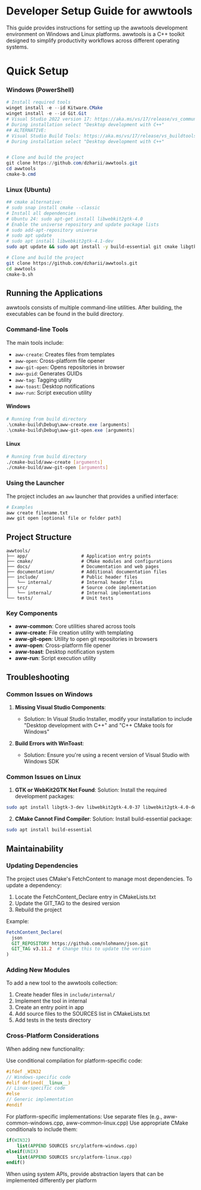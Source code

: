 # Developer Setup Guide for awwtools

This guide provides instructions for setting up the awwtools development environment on Windows and Linux platforms. awwtools is a C++ toolkit designed to simplify productivity workflows across different operating systems.

# Quick Setup

### Windows (PowerShell)

```powershell
# Install required tools
winget install -e --id Kitware.CMake
winget install -e --id Git.Git
# Visual Studio 2022 version 17: https://aka.ms/vs/17/release/vs_community.exe
# During installation select "Desktop development with C++"
## ALTERNATIVE:
# Visual Studio Build Tools: https://aka.ms/vs/17/release/vs_buildtools.exe
# During installation select "Desktop development with C++"


# Clone and build the project
git clone https://github.com/dzharii/awwtools.git
cd awwtools
cmake-b.cmd
```

### Linux (Ubuntu)

```bash
## cmake alternative:
# sudo snap install cmake --classic
# Install all dependencies
# Ubuntu 24: sudo apt-get install libwebkit2gtk-4.0
# Enable the universe repository and update package lists
# sudo add-apt-repository universe
# sudo apt update
# sudo apt install libwebkit2gtk-4.1-dev
sudo apt update && sudo apt install -y build-essential git cmake libgtk-3-dev libwebkit2gtk-4.0-dev

# Clone and build the project
git clone https://github.com/dzharii/awwtools.git
cd awwtools
cmake-b.sh
```

## Running the Applications

awwtools consists of multiple command-line utilities. After building, the executables can be found in the build directory.

### Command-line Tools

The main tools include:

- `aww-create`: Creates files from templates
- `aww-open`: Cross-platform file opener
- `aww-git-open`: Opens repositories in browser
- `aww-guid`: Generates GUIDs
- `aww-tag`: Tagging utility
- `aww-toast`: Desktop notifications
- `aww-run`: Script execution utility

#### Windows

```powershell
# Running from build directory
.\cmake-build\Debug\aww-create.exe [arguments]
.\cmake-build\Debug\aww-git-open.exe [arguments]
```

#### Linux

```bash
# Running from build directory
./cmake-build/aww-create [arguments]
./cmake-build/aww-git-open [arguments]
```

### Using the Launcher

The project includes an `aww` launcher that provides a unified interface:

```bash
# Examples
aww create filename.txt
aww git open [optional file or folder path]
```

## Project Structure

```
awwtools/
├── app/                    # Application entry points
├── cmake/                  # CMake modules and configurations
├── docs/                   # Documentation and web pages
├── documentation/          # Additional documentation files
├── include/                # Public header files
│   └── internal/           # Internal header files
├── src/                    # Source code implementation
│   └── internal/           # Internal implementations
└── tests/                  # Unit tests
```

### Key Components

- **aww-common**: Core utilities shared across tools
- **aww-create**: File creation utility with templating
- **aww-git-open**: Utility to open git repositories in browsers
- **aww-open**: Cross-platform file opener
- **aww-toast**: Desktop notification system
- **aww-run**: Script execution utility

## Troubleshooting

### Common Issues on Windows

1. **Missing Visual Studio Components**:

   - Solution: In Visual Studio Installer, modify your installation to include "Desktop development with C++" and "C++ CMake tools for Windows"

2. **Build Errors with WinToast**:
   - Solution: Ensure you're using a recent version of Visual Studio with Windows SDK

### Common Issues on Linux

1. **GTK or WebKit2GTK Not Found**:
   Solution: Install the required development packages:

```bash
sudo apt install libgtk-3-dev libwebkit2gtk-4.0-37 libwebkit2gtk-4.0-dev
```

2. **CMake Cannot Find Compiler**:
   Solution: Install build-essential package:

```bash
sudo apt install build-essential
```

## Maintainability

### Updating Dependencies

The project uses CMake's FetchContent to manage most dependencies. To update a dependency:

1. Locate the FetchContent_Declare entry in CMakeLists.txt
2. Update the GIT_TAG to the desired version
3. Rebuild the project

Example:

```cmake
FetchContent_Declare(
  json
  GIT_REPOSITORY https://github.com/nlohmann/json.git
  GIT_TAG v3.11.2  # Change this to update the version
)
```

### Adding New Modules

To add a new tool to the awwtools collection:

1. Create header files in `include/internal/`
2. Implement the tool in internal
3. Create an entry point in app
4. Add source files to the SOURCES list in CMakeLists.txt
5. Add tests in the tests directory

### Cross-Platform Considerations

When adding new functionality:

Use conditional compilation for platform-specific code:

```cpp
#ifdef _WIN32
// Windows-specific code
#elif defined(__linux__)
// Linux-specific code
#else
// Generic implementation
#endif
```

For platform-specific implementations:
Use separate files (e.g., aww-common-windows.cpp, aww-common-linux.cpp)
Use appropriate CMake conditionals to include them:

```cmake
if(WIN32)
    list(APPEND SOURCES src/platform-windows.cpp)
elseif(UNIX)
    list(APPEND SOURCES src/platform-linux.cpp)
endif()
```

When using system APIs, provide abstraction layers that can be implemented differently per platform
